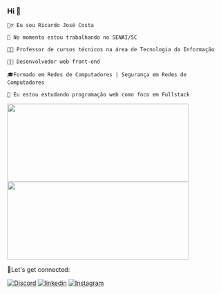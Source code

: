 ### Hi 👋

    🙎‍♂️ Eu sou Ricardo José Costa
  
    🔭 No momento estou trabalhando no SENAI/SC
  
    👨‍🏫 Professor de cursos técnicos na área de Tecnologia da Informação
   
    👨‍💻 Desenvolvedor web front-end
  
    🎓Formado em Redes de Computadores | Segurança em Redes de Computadores
    
    🌱 Eu estou estudando programação web como foco em Fullstack

<div>
   <img height="180em" width="420em" src="https://github-readme-stats.vercel.app/api?username=ricardojcosta&show_icons=true&theme=tokyonight"/>
  <img height="180em" width="420em" src="https://github-readme-stats.vercel.app/api/top-langs/?username=ricardojcosta&layout=compact&theme=tokyonight"/>
</div>

🔗Let's get connected:

[![Discord](https://img.shields.io/badge/Discord-7289DA?style=for-the-badge&logo=discord&logoColor=white)](https://discord.gg/TZkHwqPA)
[![linkedin](https://img.shields.io/badge/LinkedIn-0077B5?style=for-the-badge&logo=linkedin&logoColor=white)](https://www.linkedin.com/in/ricardojosecosta/)
[![Instagram](https://img.shields.io/badge/Instagram-E4405F?style=for-the-badge&logo=instagram&logoColor=white)](https://www.instagram.com/ricardo.j.costa/)
